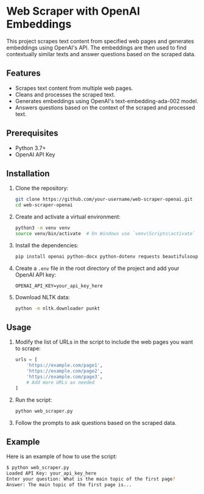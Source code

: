 # Web Scraper with OpenAI Embeddings

This project scrapes text content from specified web pages and generates embeddings using OpenAI's API. The embeddings are then used to find contextually similar texts and answer questions based on the scraped data.

## Features

- Scrapes text content from multiple web pages.
- Cleans and processes the scraped text.
- Generates embeddings using OpenAI's text-embedding-ada-002 model.
- Answers questions based on the context of the scraped and processed text.

## Prerequisites

- Python 3.7+
- OpenAI API Key

## Installation

1. Clone the repository:

    ```bash
    git clone https://github.com/your-username/web-scraper-openai.git
    cd web-scraper-openai
    ```

2. Create and activate a virtual environment:

    ```bash
    python3 -m venv venv
    source venv/bin/activate  # On Windows use `venv\Scripts\activate`
    ```

3. Install the dependencies:

    ```bash
    pip install openai python-docx python-dotenv requests beautifulsoup4 nltk pandas numpy
    ```

4. Create a `.env` file in the root directory of the project and add your OpenAI API key:

    ```plaintext
    OPENAI_API_KEY=your_api_key_here
    ```

5. Download NLTK data:

    ```bash
    python -m nltk.downloader punkt
    ```

## Usage

1. Modify the list of URLs in the script to include the web pages you want to scrape:

    ```python
    urls = [
        'https://example.com/page1',
        'https://example.com/page2',
        'https://example.com/page3',
        # Add more URLs as needed
    ]
    ```

2. Run the script:

    ```bash
    python web_scraper.py
    ```

3. Follow the prompts to ask questions based on the scraped data.

## Example

Here is an example of how to use the script:

```bash
$ python web_scraper.py
Loaded API Key: your_api_key_here
Enter your question: What is the main topic of the first page?
Answer: The main topic of the first page is...

